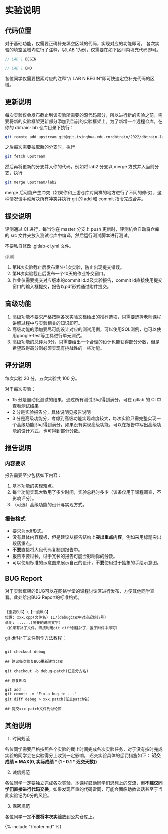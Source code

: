 # 实验说明

## 代码位置

对于基础功能，仅需要正确补充填空区域的代码，实现对应的功能即可。
各次实验的填空区域均进行了注释，以LAB 1为例，仅需要在如下区间内填充代码即可。
```c++
// LAB 1 BEGIN

// LAB 1 END
```
各位同学仅需要搜索对应的注释"// LAB N BEGIN"即可快速定位补充代码的区域。

## 更新说明

每次实验仅会发布截止到该实验所需要的源代码部分，所以进行新的实验之前，需要将新的实验框架更新部分添加到当前的实验框架上。为了新增一个远程仓库，在你的 dbtrain-lab 仓库目录下执行：

```bash
git remote add upstream git@git.tsinghua.edu.cn:dbtrain/2022/dbtrain-lab-template.git
```

之后每次需要拉取新的分支时，执行

```bash
git fetch upstream
```

然后再将更新的分支并入你的代码，例如将 lab2 分支以 merge 方式并入当前分支，执行

```bash
git merge upstream/lab2
```

merge 后可能产生冲突（如果你和上游仓库对同样的地方进行了不同的修改），这种情况请手动解决所有冲突并执行 git 的 add 和 commit 指令完成合并。

## 提交说明

评测通过 CI 进行，每当你在 master 分支上 push 更新时，评测机会自动将仓库的 src 文件夹放入测试仓库中编译，然后运行测试脚本进行测试。

不要私自修改 .gitlab-ci.yml 文件。

评测

1. 第N次实验截止后发布第N+1次实验，防止出现提交错误。
2. 第N次实验截止后发布一个10天的作业补交窗口。
3. 作业仅需要提交对应版本的commit id以及实验报告，commit id直接使用提交窗口的输入框提交，报告以pdf形式通过附件提交。

## 高级功能

1. 高级功能不要求严格按照各次实验文档给出的推荐选项，只需要选择老师课程讲解过程中与实验相关的知识即可。
2. 高级功能的添加要尽可能设计对应的测试用例，可以使用SQL测例，也可以使用google-test等工具进行单元测试。
3. 高级功能的总评为3分，只需要给出一个合理的设计也能获得部分分数，但是希望取得高分则必须实现有挑战性的一些功能。

## 评分说明

每次实验 20 分，五次实验共 100 分。

对于每次实验：

- 15 分是自动化测试的结果，通过所有测试即可得到满分，可在 gitlab 的 CI 中查看测试结果
- 2 分是实验报告分，具体说明见报告说明
- 3 分是高级功能分，考虑到高级功能实现难度较大，每次实验只需完整实现一个高级功能即可得到满分，如果没有实现高级功能，可以在报告中写出高级功能的设计方式，也可得到部分分数。

## 报告说明

### 内容要求
报告需要至少包括如下内容：
1. 基本功能的实现难点。
2. 每个功能实现大致用了多少时间，实验总耗时多少（该条仅用于课程调查，不影响评分）。
3. （可选）高级功能的设计与实现方式。

### 报告格式

- 要求为pdf形式。
- 没有具体内容模板，但是建议从报告结构上**突出重点内容**，例如采用标题突出段落重点。
- **不要**直接将大段代码复制到报告中。
- 报告不要过长，过于冗长的报告可能会影响你的分数。
- 可以使用标准的示意图来展示自己的设计，**不要**使用过于抽象的手绘示意图。

## BUG Report

对于实验框架的BUG可以在网络学堂的课程讨论区进行发布，方便其他同学查看。此处给出BUG Report的标准格式。
```

【重要BUG】\【一般BUG】
位置: xxx.cpp(文件名) 117(debug分支中对应起始行号)
说明: ......(简要的说明文字)
（如果有补丁文件，直接利用git diff创建补丁，置于附件中即可） 

```

git diff补丁文件制作方法教程：
```

git checkout debug

## 建议每次修复BUG重新建立分支

git checkout -b debug-patch(任意分支名)

## 修复BUG

git add .
git commit -m "Fix a bug in ..."
git diff debug > xxx.patch(任意patch名)

## 提交xxx.patch文件到讨论区

```

## 其他说明

1. 时间规范

各位同学需要严格按照各个实验的截止时间完成各次实验任务，对于没有按时完成实验的同学会在实验得分上收到一定影响。
迟交实验具体的惩罚措施如下：
**迟交成绩 = MAX(0, 实际成绩 * (1 - 0.1 * 迟交天数))**

2. 诚信规范

各位同学一定要独立完成各次实验，本课程鼓励同学们思想上的交流，但**不建议同学们直接进行代码交换**。如果发现严重的代码雷同，可能会面临助教谈话甚至于当此实验记为0分的风险。

3. 保密规范

各位同学一定**不要将本次实验**放到公共仓库上。

{% include "/footer.md" %}
